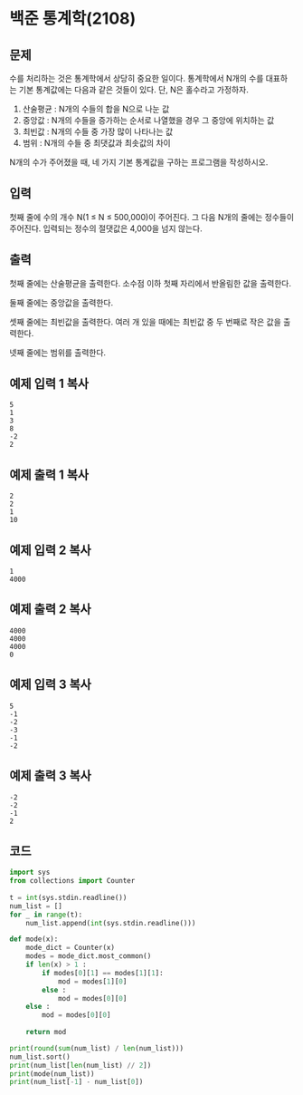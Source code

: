 # 백준 통계학(2108)

## 문제

수를 처리하는 것은 통계학에서 상당히 중요한 일이다. 통계학에서 N개의 수를 대표하는 기본 통계값에는 다음과 같은 것들이 있다. 단, N은 홀수라고 가정하자.

1. 산술평균 : N개의 수들의 합을 N으로 나눈 값
2. 중앙값 : N개의 수들을 증가하는 순서로 나열했을 경우 그 중앙에 위치하는 값
3. 최빈값 : N개의 수들 중 가장 많이 나타나는 값
4. 범위 : N개의 수들 중 최댓값과 최솟값의 차이

N개의 수가 주어졌을 때, 네 가지 기본 통계값을 구하는 프로그램을 작성하시오.

## 입력

첫째 줄에 수의 개수 N(1 ≤ N ≤ 500,000)이 주어진다. 그 다음 N개의 줄에는 정수들이 주어진다. 입력되는 정수의 절댓값은 4,000을 넘지 않는다.

## 출력

첫째 줄에는 산술평균을 출력한다. 소수점 이하 첫째 자리에서 반올림한 값을 출력한다.

둘째 줄에는 중앙값을 출력한다.

셋째 줄에는 최빈값을 출력한다. 여러 개 있을 때에는 최빈값 중 두 번째로 작은 값을 출력한다.

넷째 줄에는 범위를 출력한다.

## 예제 입력 1 복사

```
5
1
3
8
-2
2
```

## 예제 출력 1 복사

```
2
2
1
10
```

## 예제 입력 2 복사

```
1
4000
```

## 예제 출력 2 복사

```
4000
4000
4000
0
```

## 예제 입력 3 복사

```
5
-1
-2
-3
-1
-2
```

## 예제 출력 3 복사

```
-2
-2
-1
2
```



## 코드

```python
import sys
from collections import Counter
  
t = int(sys.stdin.readline())
num_list = []
for _ in range(t):
    num_list.append(int(sys.stdin.readline())) 

def mode(x):
    mode_dict = Counter(x)
    modes = mode_dict.most_common()
    if len(x) > 1 : 
        if modes[0][1] == modes[1][1]:
            mod = modes[1][0]
        else : 
            mod = modes[0][0]
    else : 
        mod = modes[0][0]
    
    return mod

print(round(sum(num_list) / len(num_list)))
num_list.sort()
print(num_list[len(num_list) // 2])
print(mode(num_list))
print(num_list[-1] - num_list[0])
```

